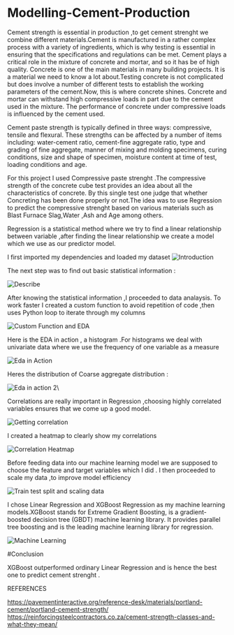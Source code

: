 # Modelling-Cement-Production

Cement strength is essential in production ,to get cement strenght we combine different materials.Cement is manufactured in a rather complex process with a variety of ingredients, which is why testing is essential in ensuring that the specifications and regulations can be met. Cement plays a critical  role in the mixture of concrete and mortar, and so it has be of high quality. 
Concrete is one of the main materials in many building projects. It is a material we need to know a lot about.Testing concrete is not complicated but does involve a number of different tests to establish the working parameters of the cement.Now, this is where concrete shines. Concrete and mortar can withstand high compressive loads in part due to the cement used in the mixture. The performance of concrete under compressive loads is influenced by the cement used.

Cement paste strength is typically defined in three ways: compressive, tensile and flexural. These strengths can be affected by a number of items including: water-cement ratio, cement-fine aggregate ratio, type and grading of fine aggregate, manner of mixing and molding specimens, curing conditions, size and shape of specimen, moisture content at time of test, loading conditions and age.

For this project I used Compressive paste  strenght .The compressive strength of the concrete cube test provides an idea about all the characteristics of concrete. By this single test one judge that whether Concreting has been done properly or not.The idea was to use Regression to predict  the compressive strenght based on various materials such as Blast Furnace Slag,Water ,Ash and Age among others.

Regression is a statistical method where we try to find a linear relationship between variable ,after finding the linear relationship we create a model
which we use as our predictor model.

I first imported my dependencies and loaded my dataset 
![Introduction](https://github.com/muyale/Modelling-Cement-Production/assets/111242297/a956ec83-0c9b-4996-9564-115b0ed806e4)

The next step was to find out basic statistical information :

![Describe](https://github.com/muyale/Modelling-Cement-Production/assets/111242297/a1dec766-686d-436e-a620-5a285e006944)

After knowing the statistical information ,I proceeded to data analaysis. To work faster I created a custom function to avoid repetition of code ,then uses Python loop to iterate through my columns 

![Custom Function and EDA](https://github.com/muyale/Modelling-Cement-Production/assets/111242297/3abaac6b-2b77-468e-8563-632f7249a091)

Here is the EDA in action , a histogram .For histograms we deal with univariate data where we use the frequency of one variable as a measure 

![Eda in Action](https://github.com/muyale/Modelling-Cement-Production/assets/111242297/75b5ab30-3941-4964-860f-3f1735939c3c)

Heres the distribution of Coarse aggregate distribution :

![Eda in action 2](https://github.com/muyale/Modelling-Cement-Production/assets/111242297/7a508b80-1b60-4b01-ad3e-1ee96342d8c2)\

 Correlations are really important in Regression ,choosing  highly correlated variables ensures that we come up a good model.

 ![Getting correlation](https://github.com/muyale/Modelling-Cement-Production/assets/111242297/2db8099f-1ea9-44c1-8064-134577419a68)

I created a heatmap to clearly show my correlations

![Correlation Heatmap](https://github.com/muyale/Modelling-Cement-Production/assets/111242297/b085c727-3ecd-49f6-b537-c31ba2974cb9)

Before feeding data into our machine learning model we are supposed to choose the feature and target variables which I did . I then proceeded to scale my data ,to improve model efficiency

![Train test split and scaling data](https://github.com/muyale/Modelling-Cement-Production/assets/111242297/e5f0583e-f49d-43e7-a321-46b738cc6551)

 I chose Linear Regression and XGBoost Regression as my machine learning models.XGBoost stands for Extreme Gradient Boosting, is a gradient-boosted decision tree (GBDT) machine learning library. It provides parallel tree boosting and is the leading machine learning library for regression.
 
 ![Machine Learning](https://github.com/muyale/Modelling-Cement-Production/assets/111242297/68840541-a514-40da-b142-9bac44efbfab)

#Conclusion 

XGBoost outperformed ordinary Linear Regression and is hence the best one to predict cement strenght .






 REFERENCES 
 
 https://pavementinteractive.org/reference-desk/materials/portland-cement/portland-cement-strength/
 https://reinforcingsteelcontractors.co.za/cement-strength-classes-and-what-they-mean/
